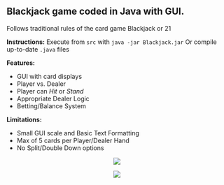 ## Blackjack game coded in Java with GUI.
Follows traditional rules of the card game Blackjack or 21

**Instructions:**
Execute from `src` with `java -jar Blackjack.jar`
Or compile up-to-date `.java` files

**Features:**
- GUI with card displays
- Player vs. Dealer
- Player can *Hit* or *Stand*
- Appropriate Dealer Logic
- Betting/Balance System

**Limitations:**
- Small GUI scale and Basic Text Formatting
- Max of 5 cards per Player/Dealer Hand
- No Split/Double Down options

<p align="center">
	<img src="https://i.ibb.co/5nFP5YN/a.png"/>
</p>

<p align="center">
	<img src="https://i.ibb.co/KDcFrCL/b.png"/>
</p>
